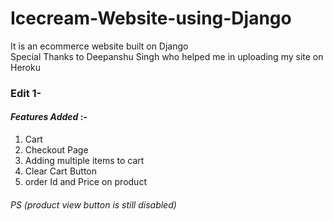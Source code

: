 # Icecream-Website-using-Django
It is an ecommerce website  built on Django  
Special Thanks to Deepanshu Singh who helped me in uploading my site on Heroku


### Edit 1-
#### _Features Added_ :- 
1. Cart
2. Checkout Page  
3. Adding multiple items to cart 
4. Clear Cart Button 
5. order Id and Price on product 

###### PS (product view button is still disabled)
